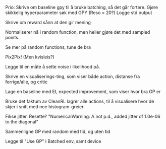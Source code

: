 Prio:
    Skrive om baseline gpy til å bruke batching, så det går fortere. 
    Gjøre skikkelig hyperparameter søk med GPY (Reso = 20?)
    Logge std output
    

Skrive om reward sånn at den gir mening

Normaliserer nå i random function, men heller gjøre det med sampled points.

Se mer på random functions, tune de bra

Pix2Pix! (Men kvisleis?)

Legge til en måte å sette noise i likelihood på.

Skrive en visualiserings-ting, som viser både action, distanse fra forrige/alle, og critic

Lage en baseline med EI, expected improvement, som viser hvor bra GP er

Bruke det faktum av CleanRL lagrer alle actions, til å visualisere hvor de skjer i snitt med noe histogram-greier

Fikse jitter. Resette? "NumericalWarning: A not p.d., added jitter of 1.0e-06 to the diagonal"

Sammenligne GP med random med tid, og uten tid

Legge til "Use GP" i Batched env, samt device